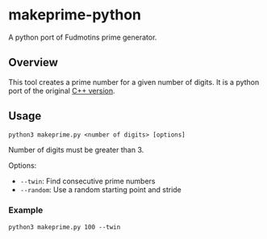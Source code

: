# makeprime-python
A python port of Fudmotins prime generator.

## Overview
This tool creates a prime number for a given number of digits.  It is a python port of the original [C++ version](https://github.com/Fudmottin/makeprime).

## Usage

```
python3 makeprime.py <number of digits> [options]
```

Number of digits must be greater than 3.

Options:
- `--twin`: Find consecutive prime numbers
- `--random`: Use a random starting point and stride

### Example
```
python3 makeprime.py 100 --twin
```
